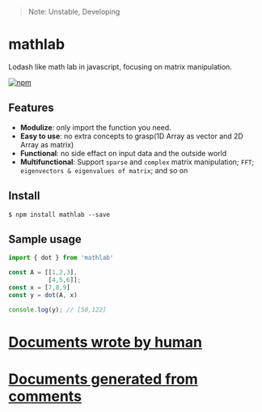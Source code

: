 > Note: Unstable, Developing

# mathlab
Lodash like math lab in javascript, focusing on matrix manipulation.

[![npm](https://nodei.co/npm/mathlab.png)](https://www.npmjs.com/package/mathlab)


## Features
- **Modulize**: only import the function you need.
- **Easy to use**: no extra concepts to grasp(1D Array as vector and 2D Array as matrix)
- **Functional**: no side effact on input data and the outside world
- **Multifunctional**: Support `sparse` and `complex` matrix manipulation; `FFT`; `eigenvectors & eigenvalues of matrix`; and so on

## Install
```
$ npm install mathlab --save
```

## Sample usage
```js
import { dot } from 'mathlab'

const A = [[1,2,3],
           [4,5,6]];
const x = [7,8,9]
const y = dot(A, x)

console.log(y); // [50,122]
```

# [Documents wrote by human](https://github.com/timqian/mathlab/tree/master/doc#readme)
# [Documents generated from comments](http://timqian.com/mathlab)
